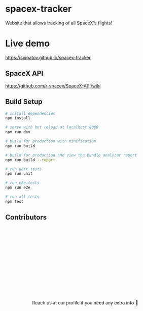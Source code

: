 # spacex-tracker

Website that allows tracking of all SpaceX's flights!

# Live demo

https://svipatov.github.io/spacex-tracker

## SpaceX API

https://github.com/r-spacex/SpaceX-API/wiki

## Build Setup

```bash
# install dependencies
npm install

# serve with hot reload at localhost:8080
npm run dev

# build for production with minification
npm run build

# build for production and view the bundle analyzer report
npm run build --report

# run unit tests
npm run unit

# run e2e tests
npm run e2e

# run all tests
npm test
```

## Contributors

<div style="display: flex; justify-content: center; align-items: center">
  <a href="https://github.com/svipatov" style="width: 200px; height: 200px; border-radius: 50%; overflow: hidden">
    <img src="https://ca.slack-edge.com/T02A2SS1Q-U0D3XNSBV-4996d5302794-512"/>
  </a>

  <a href="https://github.com/rafaelramalho19" style="width: 200px; height: 200px; border-radius: 50%; overflow: hidden; margin: 8px 32px">
    <img src="https://ca.slack-edge.com/T02A2SS1Q-U8M1V6268-2ae15ce18b71-512"/>
  </a>

</div>

<p style="text-align: center">Reach us at our profile if you need any extra info 🎩</p>
